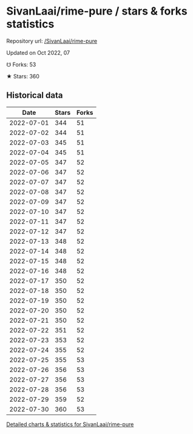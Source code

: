 # SivanLaai/rime-pure / stars & forks statistics

Repository url: [/SivanLaai/rime-pure](https://github.com/SivanLaai/rime-pure)

Updated on Oct 2022, 07

☋ Forks: 53

★ Stars: 360

## Historical data
| Date | Stars | Forks |
|------|-------|-------|
| 2022-07-01 | 344 | 51 | 
| 2022-07-02 | 344 | 51 | 
| 2022-07-03 | 345 | 51 | 
| 2022-07-04 | 345 | 51 | 
| 2022-07-05 | 347 | 52 | 
| 2022-07-06 | 347 | 52 | 
| 2022-07-07 | 347 | 52 | 
| 2022-07-08 | 347 | 52 | 
| 2022-07-09 | 347 | 52 | 
| 2022-07-10 | 347 | 52 | 
| 2022-07-11 | 347 | 52 | 
| 2022-07-12 | 347 | 52 | 
| 2022-07-13 | 348 | 52 | 
| 2022-07-14 | 348 | 52 | 
| 2022-07-15 | 348 | 52 | 
| 2022-07-16 | 348 | 52 | 
| 2022-07-17 | 350 | 52 | 
| 2022-07-18 | 350 | 52 | 
| 2022-07-19 | 350 | 52 | 
| 2022-07-20 | 350 | 52 | 
| 2022-07-21 | 350 | 52 | 
| 2022-07-22 | 351 | 52 | 
| 2022-07-23 | 353 | 52 | 
| 2022-07-24 | 355 | 52 | 
| 2022-07-25 | 355 | 53 | 
| 2022-07-26 | 356 | 53 | 
| 2022-07-27 | 356 | 53 | 
| 2022-07-28 | 356 | 53 | 
| 2022-07-29 | 359 | 52 | 
| 2022-07-30 | 360 | 53 | 


[Detailed charts & statistics for SivanLaai/rime-pure](https://reviewgithub.com/rep/SivanLaai/rime-pure)

